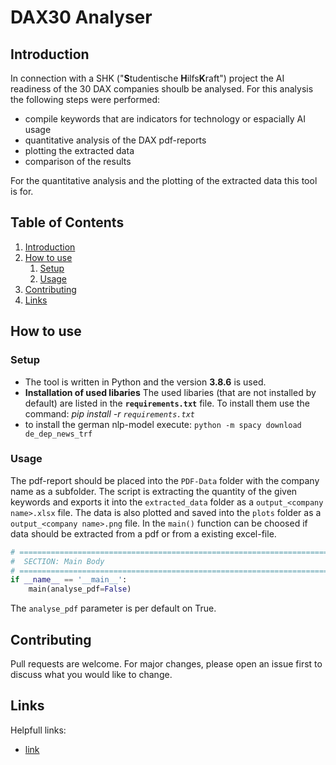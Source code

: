 # DAX30 Analyser

## Introduction

In connection with a SHK ("**S**tudentische **H**ilfs**K**raft") project the AI readiness of the 30 DAX companies shoulb be analysed. For this analysis the following steps were performed:

* compile keywords that are indicators for technology or espacially AI usage
* quantitative analysis of the DAX pdf-reports
* plotting the extracted data
* comparison of the results

For the quantitative analysis and the plotting of the extracted data this tool is for.

## Table of Contents

1. [Introduction](#Introdurction)
2. [How to use](#Howtouse)
   1. [Setup](#Setup)
   2. [Usage](#Usage)
3. [Contributing](#Contributing)
4. [Links](#Links)

## How to use

### Setup

* The tool is written in Python and the version **3.8.6** is used.
* **Installation of used libaries**
  The used libaries (that are not installed by default) are listed in the **`requirements.txt`** file.
  To install them use the command: *pip install -r `requirements.txt`*
* to install the german nlp-model execute:
  `python -m spacy download de_dep_news_trf`

### Usage

The pdf-report should be placed into the `PDF-Data`  folder with the company name as a subfolder. The script is extracting the quantity of the given keywords and exports it into the `extracted_data` folder as a `output_<company name>.xlsx` file. The data is also plotted and saved into the `plots` folder as a `output_<company name>.png` file. In the `main()` function can be choosed if data should be extracted from a pdf or from a existing excel-file.

```python
# =========================================================================== #
#  SECTION: Main Body
# =========================================================================== #
if __name__ == '__main__':
    main(analyse_pdf=False)
```

The `analyse_pdf` parameter is per default on True.

## Contributing

Pull requests are welcome. For major changes, please open an issue first to discuss what you would like to change.

## Links

Helpfull links:

* [link](https://letmegooglethat.com/)
